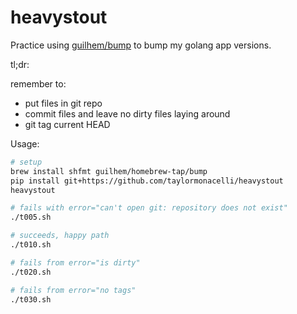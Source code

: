 # heavystout
Practice using [guilhem/bump](https://github.com/guilhem/bump?tab=readme-ov-file#bump) to bump my golang app versions.

tl;dr:

remember to:
- put files in git repo
- commit files and leave no dirty files laying around
- git tag current HEAD

Usage:

```bash
# setup
brew install shfmt guilhem/homebrew-tap/bump
pip install git+https://github.com/taylormonacelli/heavystout
heavystout

# fails with error="can't open git: repository does not exist"
./t005.sh

# succeeds, happy path
./t010.sh

# fails from error="is dirty"
./t020.sh

# fails from error="no tags"
./t030.sh
```
